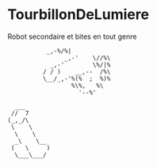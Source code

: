 # TourbillonDeLumiere
Robot secondaire et bites en tout genre

               _,-%/%|
                    _,-'    \//%\
                _,-'        \%/|%
              / / )    __,--  /%\
              \__/_,-'%(%  ;  %)%
                      %\%,   %\
                        '--%'      

      ___
     //  7
    (_,_/\
     \    \
      \    \
      _\    \__
     (   \     )
      \___\___/  
